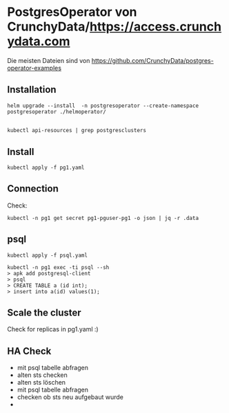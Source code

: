 # PostgresOperator von CrunchyData/https://access.crunchydata.com

Die meisten Dateien sind von https://github.com/CrunchyData/postgres-operator-examples


## Installation

~~~
helm upgrade --install  -n postgresoperator --create-namespace postgresoperator ./helmoperator/
~~~

## 

~~~
kubectl api-resources | grep postgresclusters
~~~

## Install

~~~
kubectl apply -f pg1.yaml
~~~


## Connection

Check:

~~~
kubectl -n pg1 get secret pg1-pguser-pg1 -o json | jq -r .data
~~~

##  psql

~~~
kubectl apply -f psql.yaml
~~~

~~~
kubectl -n pg1 exec -ti psql --sh 
> apk add postgresql-client
> psql
> CREATE TABLE a (id int);
> insert into a(id) values(1);
~~~

## Scale the cluster

Check for replicas in pg1.yaml :)


## HA Check

* mit psql tabelle abfragen
* alten sts checken
* alten sts löschen
* mit psql tabelle abfragen
* checken ob sts neu aufgebaut wurde
* 


